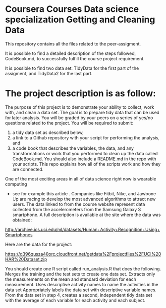 Coursera Courses
Data science specialization
Getting and Cleaning Data
==================================================================================

This repository contains all the files related to the peer-assigment. 

It is possible to find a detailed description of the steps followed, CodeBook.md,
to successfully fulfill the course project requirement.

It is possible to find two data set:
TidyData for the first part of the assigment, and
TidyData2 for the last part.

The project description is as follow:
==================================================================================


The purpose of this project is to demonstrate your ability to collect, work with, 
and clean a data set. The goal is to prepare tidy data that can be used for later
analysis. You will be graded by your peers on a series of yes/no questions related
to the project. You will be required to submit: 
1) a tidy data set as described below, 
2) a link to a Github repository with your script for performing the analysis, and
3) a code book that describes the variables, the data, and any transformations or 
work that you performed to clean up the data called CodeBook.md. You should also 
include a README.md in the repo with your scripts. This repo explains how all of 
the scripts work and how they are connected.  

One of the most exciting areas in all of data science right now is wearable computing
- see for example this article . Companies like Fitbit, Nike, and Jawbone Up are racing
to develop the most advanced algorithms to attract new users. The data linked to from the
course website represent data collected from the accelerometers from the Samsung Galaxy S 
smartphone. A full description is available at the site where the data was obtained: 

http://archive.ics.uci.edu/ml/datasets/Human+Activity+Recognition+Using+Smartphones 

Here are the data for the project: 

https://d396qusza40orc.cloudfront.net/getdata%2Fprojectfiles%2FUCI%20HAR%20Dataset.zip 

You should create one R script called run_analysis.R that does the following. 
Merges the training and the test sets to create one data set.
Extracts only the measurements on the mean and standard deviation for each measurement. 
Uses descriptive activity names to name the activities in the data set
Appropriately labels the data set with descriptive variable names. 
From the data set in step 4, creates a second, independent tidy data set with the average
of each variable for each activity and each subject.

